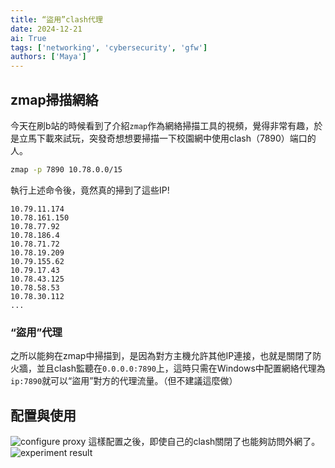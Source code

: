 ```yaml
---
title: “盜用”clash代理
date: 2024-12-21
ai: True
tags: ['networking', 'cybersecurity', 'gfw']
authors: ['Maya']
---
```

## zmap掃描網絡

今天在刷b站的時候看到了介紹`zmap`作為網絡掃描工具的視頻，覺得非常有趣，於是立馬下載來試玩，突發奇想想要掃描一下校園網中使用clash（7890）端口的人。

```bash
zmap -p 7890 10.78.0.0/15
```

執行上述命令後，竟然真的掃到了這些IP!

```
10.79.11.174
10.78.161.150
10.78.77.92
10.78.186.4
10.78.71.72
10.78.19.209
10.79.155.62
10.79.17.43
10.78.43.125
10.78.58.53
10.78.30.112
...
```

### “盜用”代理

之所以能夠在zmap中掃描到，是因為對方主機允許其他IP連接，也就是關閉了防火牆，並且clash監聽在`0.0.0.0:7890`上，這時只需在Windows中配置網絡代理為`ip:7890`就可以“盜用”對方的代理流量。（但不建議這麼做）

## 配置與使用

![configure proxy](/networking/scan_clash.png)
這樣配置之後，即使自己的clash關閉了也能夠訪問外網了。
![experiment result](/networking/result.png)
